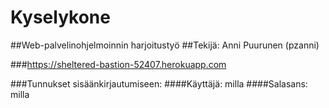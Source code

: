 # Kyselykone
##Web-palvelinohjelmoinnin harjoitustyö
##Tekijä: Anni Puurunen (pzanni)

###https://sheltered-bastion-52407.herokuapp.com

###Tunnukset sisäänkirjautumiseen:
####Käyttäjä: milla
####Salasans: milla
